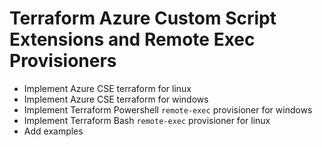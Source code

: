 # Terraform Azure Custom Script Extensions and Remote Exec Provisioners

- Implement Azure CSE terraform for linux
- Implement Azure CSE terraform for windows
- Implement Terraform Powershell `remote-exec` provisioner for windows
- Implement Terraform Bash `remote-exec` provisioner for linux
- Add examples
